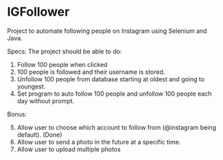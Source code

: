 # IGFollower
Project to automate following people on Instagram using Selenium and Java. 

Specs:
 The project should be able to do:
 1. Follow 100 people when clicked
 2. 100 people is followed and their username is stored.
 3. Unfollow 100 people from database starting at oldest and going to youngest. 
 4. Set program to auto follow 100 people and unfollow 100 people each day without prompt. 
 
 Bonus:
 
 5. Allow user to choose which account to follow from (@instagram being default). (Done) 
 6. Allow user to send a photo in the future at a specific time.
 7. Allow user to upload multiple photos
